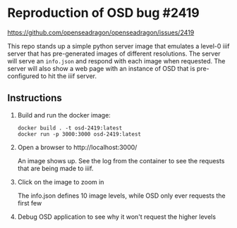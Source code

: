 # Reproduction of OSD bug #2419

https://github.com/openseadragon/openseadragon/issues/2419

This repo stands up a simple python server image that emulates a level-0 iiif server that has pre-generated images
of different resolutions. The server will serve an `info.json` and respond with each image when requested.
The server will also show a web page with an instance of OSD that is pre-configured to hit the iiif server.

## Instructions

1. Build and run the docker image:

       docker build . -t osd-2419:latest
       docker run -p 3000:3000 osd-2419:latest

2. Open a browser to http://localhost:3000/

   An image shows up.
   See the log from the container to see the requests that are being made to iiif.

3. Click on the image to zoom in

   The info.json defines 10 image levels, while OSD only ever requests the first few
 
4. Debug OSD application to see why it won't request the higher levels
